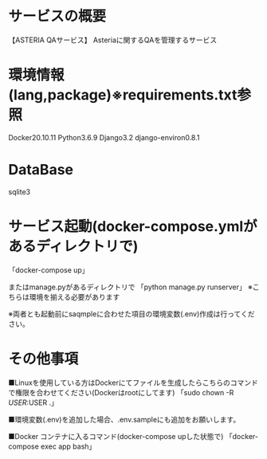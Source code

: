 # サービスの概要
【ASTERIA QAサービス】
Asteriaに関するQAを管理するサービス

# 環境情報(lang,package)※requirements.txt参照
Docker20.10.11
Python3.6.9
Django3.2
django-environ0.8.1

# DataBase
sqlite3

# サービス起動(docker-compose.ymlがあるディレクトリで)
「docker-compose up」

またはmanage.pyがあるディレクトリで
「python manage.py runserver」
※こちらは環境を揃える必要があります

※両者とも起動前にsaqmpleに合わせた項目の環境変数(.env)作成は行ってください。

# その他事項
■Linuxを使用している方はDockerにてファイルを生成したらこちらのコマンドで権限を合わせてください(Dockerはrootにしてます)
「sudo chown -R $USER:$USER .」

■環境変数(.env)を追加した場合、.env.sampleにも追加をお願いします。

■Docker コンテナに入るコマンド(docker-compose upした状態で)
「docker-compose exec app bash」